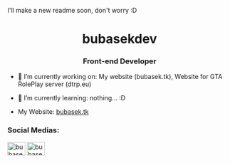 I'll make a new readme soon, don't worry :D


<h1 align="center">bubasekdev</h1>
<h3 align="center">Front-end Developer</h3>

- 🔭 I’m currently working on: My website (bubasek.tk), Website for GTA RolePlay server (dtrp.eu)
- 🌱 I’m currently learning: nothing... :D

- My  Website: <a href="https://bubasek.tk/" target="blank"> bubasek.tk </a>

<h3 align="left">Social Medias:</h3>
<p align="left">
<a href="https://twitter.com/bubasekdev" target="blank"><img align="center" src="https://raw.githubusercontent.com/rahuldkjain/github-profile-readme-generator/master/src/images/icons/Social/twitter.svg" alt="bubasekdev" height="30" width="40" /></a>
<a href="https://instagram.com/bubasekdev" target="blank"><img align="center" src="https://raw.githubusercontent.com/rahuldkjain/github-profile-readme-generator/master/src/images/icons/Social/instagram.svg" alt="bubasekdev" height="30" width="40" /></a>
</p>
